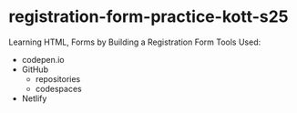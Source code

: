 # registration-form-practice-kott-s25
Learning HTML, Forms by Building a Registration Form
Tools Used:
 * codepen.io
 * GitHub
    * repositories
    * codespaces
* Netlify